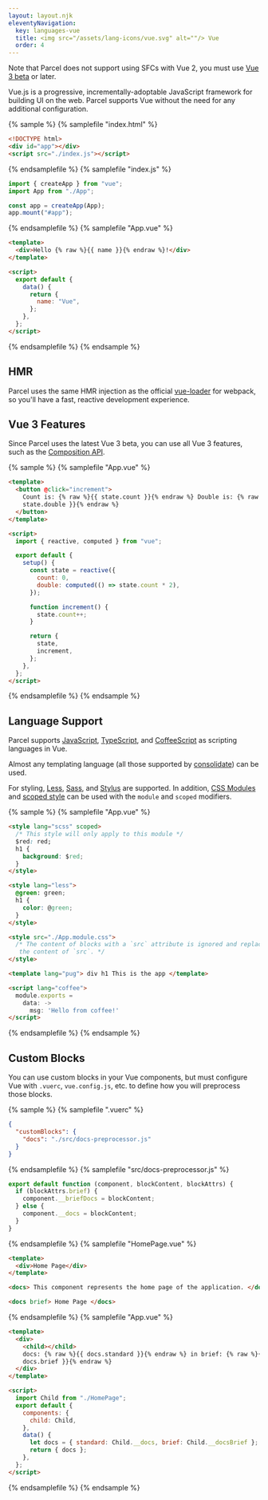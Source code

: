 ```yaml
---
layout: layout.njk
eleventyNavigation:
  key: languages-vue
  title: <img src="/assets/lang-icons/vue.svg" alt=""/> Vue
  order: 4
---
```


Note that Parcel does not support using SFCs with Vue 2, you must use [Vue 3 beta](https://github.com/vuejs/vue-next) or later.

Vue.js is a progressive, incrementally-adoptable JavaScript framework for building UI on the web. Parcel supports Vue without the need for any additional configuration.

{% sample %}
{% samplefile "index.html" %}

```html
<!DOCTYPE html>
<div id="app"></div>
<script src="./index.js"></script>
```

{% endsamplefile %}
{% samplefile "index.js" %}

```jsx
import { createApp } from "vue";
import App from "./App";

const app = createApp(App);
app.mount("#app");
```

{% endsamplefile %}
{% samplefile "App.vue" %}

```html
<template>
  <div>Hello {% raw %}{{ name }}{% endraw %}!</div>
</template>

<script>
  export default {
    data() {
      return {
        name: "Vue",
      };
    },
  };
</script>
```

{% endsamplefile %}
{% endsample %}

## HMR

Parcel uses the same HMR injection as the official [vue-loader](https://github.com/vuejs/vue-loader) for webpack, so you'll have a fast, reactive development experience.

## Vue 3 Features

Since Parcel uses the latest Vue 3 beta, you can use all Vue 3 features, such as the [Composition API](https://composition-api.vuejs.org/).

{% sample %}
{% samplefile "App.vue" %}

```html
<template>
  <button @click="increment">
    Count is: {% raw %}{{ state.count }}{% endraw %} Double is: {% raw %}{{
    state.double }}{% endraw %}
  </button>
</template>

<script>
  import { reactive, computed } from "vue";

  export default {
    setup() {
      const state = reactive({
        count: 0,
        double: computed(() => state.count * 2),
      });

      function increment() {
        state.count++;
      }

      return {
        state,
        increment,
      };
    },
  };
</script>
```

{% endsamplefile %}
{% endsample %}

## Language Support

Parcel supports [JavaScript](/languages/babel), [TypeScript](/languages/typescript), and [CoffeeScript](/languages/coffeescript) as scripting languages in Vue.

Almost any templating language (all those supported by [consolidate](https://www.npmjs.com/package/consolidate)) can be used.

For styling, [Less](/languages/less), [Sass](/languages/sass), and [Stylus](/languages/stylus) are supported. In addition, [CSS Modules](/languages/postcss) and [scoped style](https://vue-loader.vuejs.org/guide/scoped-css.html) can be used with the `module` and `scoped` modifiers.

{% sample %}
{% samplefile "App.vue" %}

```html
<style lang="scss" scoped>
  /* This style will only apply to this module */
  $red: red;
  h1 {
    background: $red;
  }
</style>

<style lang="less">
  @green: green;
  h1 {
    color: @green;
  }
</style>

<style src="./App.module.css">
  /* The content of blocks with a `src` attribute is ignored and replaced with
   the content of `src`. */
</style>

<template lang="pug"> div h1 This is the app </template>

<script lang="coffee">
  module.exports =
    data: ->
      msg: 'Hello from coffee!'
</script>
```

{% endsamplefile %}
{% endsample %}

## Custom Blocks

You can use custom blocks in your Vue components, but must configure Vue with `.vuerc`, `vue.config.js`, etc. to define how you will preprocess those blocks.

{% sample %}
{% samplefile ".vuerc" %}

```json
{
  "customBlocks": {
    "docs": "./src/docs-preprocessor.js"
  }
}
```

{% endsamplefile %}
{% samplefile "src/docs-preprocessor.js" %}

```js
export default function (component, blockContent, blockAttrs) {
  if (blockAttrs.brief) {
    component.__briefDocs = blockContent;
  } else {
    component.__docs = blockContent;
  }
}
```

{% endsamplefile %}
{% samplefile "HomePage.vue" %}

```html
<template>
  <div>Home Page</div>
</template>

<docs> This component represents the home page of the application. </docs>

<docs brief> Home Page </docs>
```

{% endsamplefile %}
{% samplefile "App.vue" %}

```html
<template>
  <div>
    <child></child>
    docs: {% raw %}{{ docs.standard }}{% endraw %} in brief: {% raw %}{{
    docs.brief }}{% endraw %}
  </div>
</template>

<script>
  import Child from "./HomePage";
  export default {
    components: {
      child: Child,
    },
    data() {
      let docs = { standard: Child.__docs, brief: Child.__docsBrief };
      return { docs };
    },
  };
</script>
```

{% endsamplefile %}
{% endsample %}
